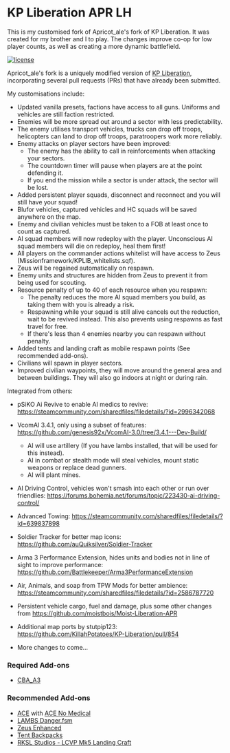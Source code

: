 # KP Liberation APR LH
This is my customised fork of Apricot_ale's fork of KP Liberation. It was created for my brother and I to play. The changes improve co-op for low player counts, as well as creating a more dynamic battlefield.

[![license](https://img.shields.io/github/license/KillahPotatoes/KP-Liberation.svg)](https://github.com/KillahPotatoes/KP-Liberation/blob/master/LICENSE.md)

Apricot_ale's fork is a uniquely modified version of [KP Liberation](https://github.com/KillahPotatoes/KP-Liberation), incorporating several pull requests (PRs) that have already been submitted.

My customisations include:

- Updated vanilla presets, factions have access to all guns. Uniforms and vehicles are still faction restricted.
- Enemies will be more spread out around a sector with less predictability.
- The enemy utilises transport vehicles, trucks can drop off troops, helicopters can land to drop off troops, paratroopers work more reliably.
- Enemy attacks on player sectors have been improved:
    - The enemy has the ability to call in reinforcements when attacking your sectors.
    - The countdown timer will pause when players are at the point defending it.
    - If you end the mission while a sector is under attack, the sector will be lost.
- Added persistent player squads, disconnect and reconnect and you will still have your squad!
- Blufor vehicles, captured vehicles and HC squads will be saved anywhere on the map.
- Enemy and civilian vehicles must be taken to a FOB at least once to count as captured.
- AI squad members will now redeploy with the player. Unconscious AI squad members will die on redeploy, heal them first!
- All players on the commander actions whitelist will have access to Zeus (Missionframework/KPLIB_whitelists.sqf).
- Zeus will be regained automatically on respawn.
- Enemy units and structures are hidden from Zeus to prevent it from being used for scouting.
- Resource penalty of up to 40 of each resource when you respawn:
    - The penalty reduces the more AI squad members you build, as taking them with you is already a risk.
    - Respawning while your squad is still alive cancels out the reduction, wait to be revived instead. This also prevents using respawns as fast travel for free.
    - If there's less than 4 enemies nearby you can respawn without penalty.
- Added tents and landing craft as mobile respawn points (See recommended add-ons).
- Civilians will spawn in player sectors.
- Improved civilian waypoints, they will move around the general area and between buildings. They will also go indoors at night or during rain.

Integrated from others:

- pSiKO Ai Revive to enable AI medics to revive: https://steamcommunity.com/sharedfiles/filedetails/?id=2996342068
- VcomAI 3.4.1, only using a subset of features: https://github.com/genesis92x/VcomAI-3.0/tree/3.4.1---Dev-Build/
    - AI will use artillery (If you have lambs installed, that will be used for this instead).
    - AI in combat or stealth mode will steal vehicles, mount static weapons or replace dead gunners.
    - AI will plant mines.
- AI Driving Control, vehicles won't smash into each other or run over friendlies: https://forums.bohemia.net/forums/topic/223430-ai-driving-control/
- Advanced Towing: https://steamcommunity.com/sharedfiles/filedetails/?id=639837898
- Soldier Tracker for better map icons: https://github.com/auQuiksilver/Soldier-Tracker
- Arma 3 Performance Extension, hides units and bodies not in line of sight to improve performance: https://github.com/Battlekeeper/Arma3PerformanceExtension
- Air, Animals, and soap from TPW Mods for better ambience: https://steamcommunity.com/sharedfiles/filedetails/?id=2586787720
- Persistent vehicle cargo, fuel and damage, plus some other changes from https://github.com/moistbois/Moist-Liberation-APR
- Additional map ports by stutpip123: https://github.com/KillahPotatoes/KP-Liberation/pull/854

- More changes to come...

### Required Add-ons
- [CBA_A3](https://steamcommunity.com/sharedfiles/filedetails/?id=450814997)

### Recommended Add-ons
- [ACE](https://steamcommunity.com/sharedfiles/filedetails/?id=463939057) with [ACE No Medical](https://steamcommunity.com/sharedfiles/filedetails/?id=3053169823)
- [LAMBS Danger.fsm](https://steamcommunity.com/sharedfiles/filedetails/?id=1858075458)
- [Zeus Enhanced](https://steamcommunity.com/sharedfiles/filedetails/?id=1779063631)
- [Tent Backpacks](https://steamcommunity.com/sharedfiles/filedetails/?id=2177826065)
- [RKSL Studios - LCVP Mk5 Landing Craft](https://steamcommunity.com/sharedfiles/filedetails/?id=1752496126)
